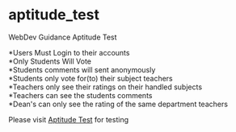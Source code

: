 # aptitude_test
WebDev Guidance Aptitude Test

*Users Must Login to their accounts</br>
*Only Students Will Vote</br>
*Students comments will sent anonymously</br>
*Students only vote for(to) their subject teachers</br>
*Teachers only see their ratings on their handled subjects</br>
*Teachers can see the students comments</br>
*Dean's can only see the rating of the same department teachers</br>


Please visit
<a href='http://halfbyte.000webhostapp.com'>Aptitude Test</a>
for testing
